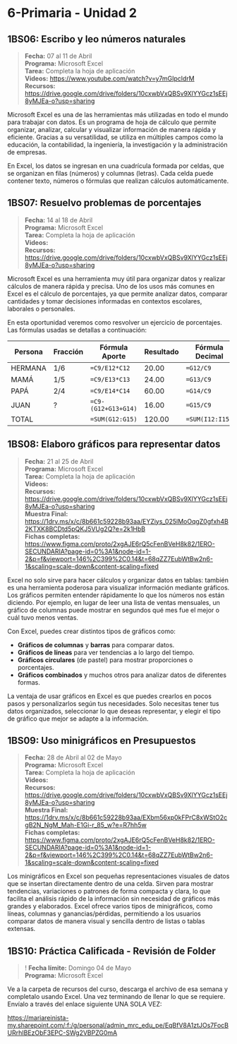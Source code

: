 # 6-Primaria - Unidad 2

## 1BS06: Escribo y leo números naturales

> <i class="bi bi-calendar"></i> **Fecha:** 07 al 11 de Abril<br><i class="bi bi-laptop"></i> **Programa:** Microsoft Excel <br><i class="bi bi-clipboard-check"></i> **Tarea:** Completa la hoja de aplicación<br><i class="bi bi-youtube txt-red"></i> **Videos:** https://www.youtube.com/watch?v=y7mGIpcldrM<br> <i class="bi bi-backpack"></i> **Recursos:** https://drive.google.com/drive/folders/10cxwbVxQBSv9XlYYGcz1sEEj8yMJEa-o?usp=sharing

Microsoft Excel es una de las herramientas más utilizadas en todo el mundo para trabajar con datos. Es un programa de hoja de cálculo que permite organizar, analizar, calcular y visualizar información de manera rápida y eficiente. Gracias a su versatilidad, se utiliza en múltiples campos como la educación, la contabilidad, la ingeniería, la investigación y la administración de empresas.

En Excel, los datos se ingresan en una cuadrícula formada por celdas, que se organizan en filas (números) y columnas (letras). Cada celda puede contener texto, números o fórmulas que realizan cálculos automáticamente.

## 1BS07: Resuelvo problemas de porcentajes

> <i class="bi bi-calendar"></i> **Fecha:** 14 al 18 de Abril<br><i class="bi bi-laptop"></i> **Programa:** Microsoft Excel <br><i class="bi bi-clipboard-check"></i> **Tarea:** Completa la hoja de aplicación<br><i class="bi bi-youtube txt-red"></i> **Videos:** <br> <i class="bi bi-backpack"></i> **Recursos:** https://drive.google.com/drive/folders/10cxwbVxQBSv9XlYYGcz1sEEj8yMJEa-o?usp=sharing

Microsoft Excel es una herramienta muy útil para organizar datos y realizar cálculos de manera rápida y precisa. Uno de los usos más comunes en Excel es el cálculo de porcentajes, ya que permite analizar datos, comparar cantidades y tomar decisiones informadas en contextos escolares, laborales o personales.

En esta oportunidad veremos como resvolver un ejercicio de porcentajes. Las fórmulas usadas se detallas a continuación:

| Persona | Fracción | Fórmula Aporte | Resultado | Fórmula Decimal | Resultado | Fórmula Porcentaje | Resultado |
|---------|----------|----------------|-----------|----------------|-----------|-------------------|-----------|
| HERMANA | 1/6 | `=C9/E12*C12` | 20.00 | `=G12/C9` | 0.1667 | `=I12` | 16.67% |
| MAMÁ | 1/5 | `=C9/E13*C13` | 24.00 | `=G13/C9` | 0.2000 | `=I13` | 20.00% |
| PAPÁ | 2/4 | `=C9/E14*C14` | 60.00 | `=G14/C9` | 0.5000 | `=I14` | 50.00% |
| JUAN | ? | `=C9-(G12+G13+G14)` | 16.00 | `=G15/C9` | 0.1333 | `=I15` | 13.33% |
| TOTAL | | `=SUM(G12:G15)` | 120.00 | `=SUM(I12:I15)` | 1.0000 | `=SUM(I12:I15)` | 100.00% |



## 1BS08: Elaboro gráficos para representar datos

> <i class="bi bi-calendar"></i> **Fecha:** 21 al 25 de Abril<br><i class="bi bi-laptop"></i> **Programa:** Microsoft Excel <br><i class="bi bi-clipboard-check"></i> **Tarea:** Completa la hoja de aplicación<br><i class="bi bi-youtube txt-red"></i> **Videos:** <br> <i class="bi bi-backpack"></i> **Recursos:** https://drive.google.com/drive/folders/10cxwbVxQBSv9XlYYGcz1sEEj8yMJEa-o?usp=sharing <br> <i class="bi bi-laptop"></i> **Muestra Final:** https://1drv.ms/x/c/8b661c59228b93aa/EYZiys_025lMoOqgZ0gfxh4B2KTXK8BCDtd5pQKJ5VUg2Q?e=2k1HbB <br> <i class="bi bi-file-check"></i> **Fichas completas:** https://www.figma.com/proto/2xgAJE6rQ5cFenBVeH8k82/1ERO-SECUNDARIA?page-id=0%3A1&node-id=1-2&p=f&viewport=146%2C399%2C0.14&t=68qZZ7EubWtBw2n6-1&scaling=scale-down&content-scaling=fixed

Excel no solo sirve para hacer cálculos y organizar datos en tablas: también es una herramienta poderosa para visualizar información mediante gráficos. Los gráficos permiten entender rápidamente lo que los números nos están diciendo. Por ejemplo, en lugar de leer una lista de ventas mensuales, un gráfico de columnas puede mostrar en segundos qué mes fue el mejor o cuál tuvo menos ventas.

Con Excel, puedes crear distintos tipos de gráficos como:

- **Gráficos de columnas** y **barras** para comparar datos.
- **Gráficos de líneas** para ver tendencias a lo largo del tiempo.
- **Gráficos circulares** (de pastel) para mostrar proporciones o porcentajes.
- **Gráficos combinados** y muchos otros para analizar datos de diferentes formas.

La ventaja de usar gráficos en Excel es que puedes crearlos en pocos pasos y personalizarlos según tus necesidades. Solo necesitas tener tus datos organizados, seleccionar lo que deseas representar, y elegir el tipo de gráfico que mejor se adapte a la información.

## 1BS09: Uso minigráficos en Presupuestos

> <i class="bi bi-calendar"></i> **Fecha:** 28 de Abril al 02 de Mayo<br><i class="bi bi-laptop"></i> **Programa:** Microsoft Excel <br><i class="bi bi-clipboard-check"></i> **Tarea:** Completa la hoja de aplicación<br><i class="bi bi-youtube txt-red"></i> **Videos:** <br> <i class="bi bi-backpack"></i> **Recursos:** https://drive.google.com/drive/folders/10cxwbVxQBSv9XlYYGcz1sEEj8yMJEa-o?usp=sharing <br> <i class="bi bi-laptop"></i> **Muestra Final:** https://1drv.ms/x/c/8b661c59228b93aa/EXbm56xp0kFPrC8xWStO2cgB2N_NgM_Mah-E1Gi-r_85_w?e=R7hh5w<br> <i class="bi bi-file-check"></i> **Fichas completas:** https://www.figma.com/proto/2xgAJE6rQ5cFenBVeH8k82/1ERO-SECUNDARIA?page-id=0%3A1&node-id=1-2&p=f&viewport=146%2C399%2C0.14&t=68qZZ7EubWtBw2n6-1&scaling=scale-down&content-scaling=fixed

Los minigráficos en Excel son pequeñas representaciones visuales de datos que se insertan directamente dentro de una celda. Sirven para mostrar tendencias, variaciones o patrones de forma compacta y clara, lo que facilita el análisis rápido de la información sin necesidad de gráficos más grandes y elaborados. Excel ofrece varios tipos de minigráficos, como líneas, columnas y ganancias/pérdidas, permitiendo a los usuarios comparar datos de manera visual y sencilla dentro de listas o tablas extensas.

## 1BS10: Práctica Calificada - Revisión de Folder

>! <i class="bi bi-calendar"></i> **Fecha límite:** Domingo 04 de Mayo<br><i class="bi bi-laptop"></i> **Programa:** Microsoft Excel<br>

Ve a la carpeta de recursos del curso, descarga el archivo de esa semana y completalo usando Excel. Una vez terminando de llenar lo que se requiere. Envíalo a través del enlace siguiente UNA SOLA VEZ:

https://mariareinista-my.sharepoint.com/:f:/g/personal/admin_mrc_edu_pe/EqBfV8A1ztJOs7FocBURrhIBEzObF3EPC-SWg2VBPZG0mA
